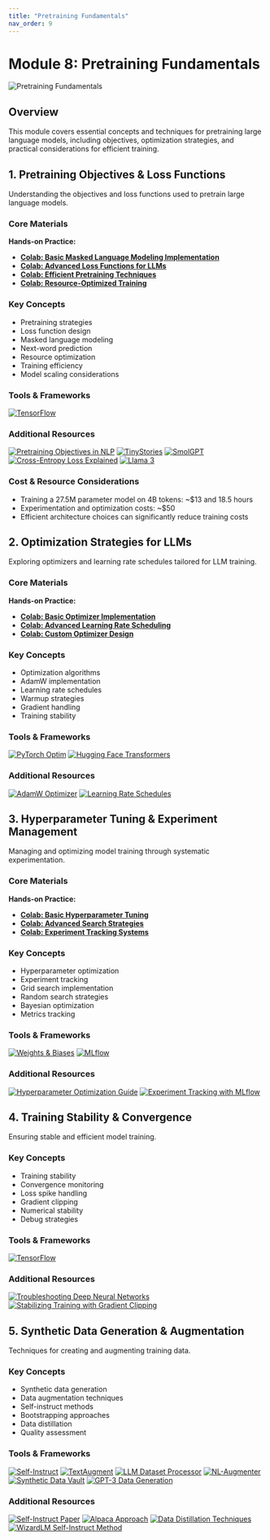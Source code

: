 ```yaml
---
title: "Pretraining Fundamentals"
nav_order: 9
---
```


# Module 8: Pretraining Fundamentals

![Pretraining Fundamentals](image_url)

## Overview
This module covers essential concepts and techniques for pretraining large language models, including objectives, optimization strategies, and practical considerations for efficient training.

## 1. Pretraining Objectives & Loss Functions
Understanding the objectives and loss functions used to pretrain large language models.

### Core Materials
**Hands-on Practice:**
- **[Colab: Basic Masked Language Modeling Implementation](https://colab.research.google.com/drive/...)**
- **[Colab: Advanced Loss Functions for LLMs](https://colab.research.google.com/drive/...)**
- **[Colab: Efficient Pretraining Techniques](https://colab.research.google.com/drive/...)**
- **[Colab: Resource-Optimized Training](https://colab.research.google.com/drive/...)**

### Key Concepts
- Pretraining strategies
- Loss function design
- Masked language modeling
- Next-word prediction
- Resource optimization
- Training efficiency
- Model scaling considerations

### Tools & Frameworks
[![TensorFlow](https://badgen.net/badge/Framework/TensorFlow/green)](https://www.tensorflow.org/)

### Additional Resources
[![Pretraining Objectives in NLP](https://badgen.net/badge/Blog/Pretraining%20Objectives%20in%20NLP/pink)](https://ruder.io/nlp-imagenet/)
[![TinyStories](https://badgen.net/badge/Hugging%20Face%20Dataset/TinyStories/yellow)](https://huggingface.co/datasets/roneneldan/TinyStories)
[![SmolGPT](https://badgen.net/badge/Github%20Repository/SmolGPT/cyan)](https://github.com/Om-Alve/smolGPT)
[![Cross-Entropy Loss Explained](https://badgen.net/badge/Blog/Cross-Entropy%20Loss%20Explained/pink)](https://gombru.github.io/2018/05/23/cross_entropy_loss/)
[![Llama 3](https://badgen.net/badge/Paper/Llama%203/purple)](https://arxiv.org/pdf/2407.21783)

### Cost & Resource Considerations
- Training a 27.5M parameter model on 4B tokens: ~$13 and 18.5 hours
- Experimentation and optimization costs: ~$50
- Efficient architecture choices can significantly reduce training costs

## 2. Optimization Strategies for LLMs
Exploring optimizers and learning rate schedules tailored for LLM training.

### Core Materials
**Hands-on Practice:**
- **[Colab: Basic Optimizer Implementation](https://colab.research.google.com/drive/...)**
- **[Colab: Advanced Learning Rate Scheduling](https://colab.research.google.com/drive/...)**
- **[Colab: Custom Optimizer Design](https://colab.research.google.com/drive/...)**

### Key Concepts
- Optimization algorithms
- AdamW implementation
- Learning rate schedules
- Warmup strategies
- Gradient handling
- Training stability

### Tools & Frameworks
[![PyTorch Optim](https://badgen.net/badge/Framework/PyTorch%20Optim/green)](https://pytorch.org/docs/stable/optim.html)
[![Hugging Face Transformers](https://badgen.net/badge/Framework/Hugging%20Face%20Transformers/green)](https://huggingface.co/docs/transformers)

### Additional Resources
[![AdamW Optimizer](https://badgen.net/badge/Blog/AdamW%20Optimizer/pink)](https://www.fast.ai/posts/2018-07-02-adam-weight-decay.html)
[![Learning Rate Schedules](https://badgen.net/badge/Docs/Learning%20Rate%20Schedules/green)](https://pytorch.org/docs/stable/optim.html#how-to-adjust-learning-rate)

## 3. Hyperparameter Tuning & Experiment Management
Managing and optimizing model training through systematic experimentation.

### Core Materials
**Hands-on Practice:**
- **[Colab: Basic Hyperparameter Tuning](https://colab.research.google.com/drive/...)**
- **[Colab: Advanced Search Strategies](https://colab.research.google.com/drive/...)**
- **[Colab: Experiment Tracking Systems](https://colab.research.google.com/drive/...)**

### Key Concepts
- Hyperparameter optimization
- Experiment tracking
- Grid search implementation
- Random search strategies
- Bayesian optimization
- Metrics tracking

### Tools & Frameworks
[![Weights & Biases](https://badgen.net/badge/Framework/Weights%20%26%20Biases/green)](https://wandb.ai/)
[![MLflow](https://badgen.net/badge/Framework/MLflow/green)](https://www.mlflow.org/)

### Additional Resources
[![Hyperparameter Optimization Guide](https://badgen.net/badge/Tutorial/Hyperparameter%20Optimization%20Guide/blue)](https://wandb.ai/site/articles/hyperparameter-optimization-in-deep-learning)
[![Experiment Tracking with MLflow](https://badgen.net/badge/Tutorial/Experiment%20Tracking%20with%20MLflow/blue)](https://www.mlflow.org/docs/latest/tracking.html)

## 4. Training Stability & Convergence
Ensuring stable and efficient model training.

### Key Concepts
- Training stability
- Convergence monitoring
- Loss spike handling
- Gradient clipping
- Numerical stability
- Debug strategies

### Tools & Frameworks
[![TensorFlow](https://badgen.net/badge/Framework/TensorFlow/green)](https://www.tensorflow.org/)

### Additional Resources
[![Troubleshooting Deep Neural Networks](https://badgen.net/badge/Tutorial/Troubleshooting%20Deep%20Neural%20Networks/blue)](https://josh-tobin.com/troubleshooting-deep-neural-networks.html)
[![Stabilizing Training with Gradient Clipping](https://badgen.net/badge/Docs/Stabilizing%20Training%20with%20Gradient%20Clipping/green)](https://pytorch.org/docs/stable/generated/torch.nn.utils.clip_grad_norm_.html)

## 5. Synthetic Data Generation & Augmentation
Techniques for creating and augmenting training data.

### Key Concepts
- Synthetic data generation
- Data augmentation techniques
- Self-instruct methods
- Bootstrapping approaches
- Data distillation
- Quality assessment

### Tools & Frameworks
[![Self-Instruct](https://badgen.net/badge/Github%20Repository/Self-Instruct/cyan)](https://github.com/yizhongw/self-instruct)
[![TextAugment](https://badgen.net/badge/Github%20Repository/TextAugment/cyan)](https://github.com/dsfsi/textaugment)
[![LLM Dataset Processor](https://badgen.net/badge/API%20Provider/LLM%20Dataset%20Processor/blue)](https://apify.com/dusan.vystrcil/llm-dataset-processor)
[![NL-Augmenter](https://badgen.net/badge/Github%20Repository/NL-Augmenter/cyan)](https://github.com/GEM-benchmark/NL-Augmenter)
[![Synthetic Data Vault](https://badgen.net/badge/Framework/Synthetic%20Data%20Vault/green)](https://sdv.dev/)
[![GPT-3 Data Generation](https://badgen.net/badge/Docs/GPT-3%20Data%20Generation/green)](https://platform.openai.com/docs/guides/fine-tuning/preparing-your-dataset)

### Additional Resources
[![Self-Instruct Paper](https://badgen.net/badge/Paper/Self-Instruct/purple)](https://arxiv.org/abs/2212.10560)
[![Alpaca Approach](https://badgen.net/badge/Blog/Alpaca%20Approach/pink)](https://crfm.stanford.edu/2023/03/13/alpaca.html)
[![Data Distillation Techniques](https://badgen.net/badge/Paper/Data%20Distillation%20Techniques/purple)](https://arxiv.org/abs/2012.12242)
[![WizardLM Self-Instruct Method](https://badgen.net/badge/Paper/WizardLM%20Self-Instruct%20Method/purple)](https://arxiv.org/abs/2304.12244)